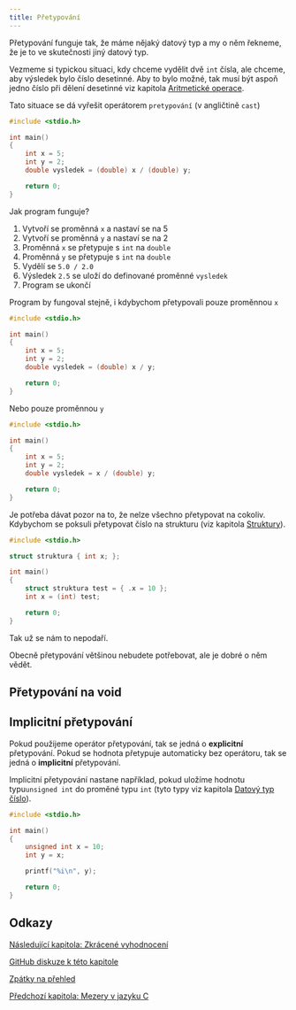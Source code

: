 ```yaml
---
title: Přetypování
---
```


Přetypování funguje tak, že máme nějaký datový typ a my o něm řekneme, že je to ve skutečnosti jiný datový typ.

Vezmeme si typickou situaci, kdy chceme vydělit dvě `int` čísla, ale chceme, aby výsledek bylo číslo desetinné. Aby to bylo možné, tak musí být aspoň jedno číslo při dělení desetinné viz kapitola [Aritmetické operace](./zaklady-aritmeticke-operace.md).

Tato situace se dá vyřešit operátorem `pretypování` (v angličtině `cast`)

```c
#include <stdio.h>

int main()
{
    int x = 5;
    int y = 2;
    double vysledek = (double) x / (double) y;

    return 0;
}
```

Jak program funguje?

1. Vytvoří se proměnná `x` a nastaví se na 5
1. Vytvoří se proměnná `y` a nastaví se na 2
1. Proměnná `x` se přetypuje s `int` na `double`
1. Proměnná `y` se přetypuje s `int` na `double`
1. Vydělí se `5.0 / 2.0`
1. Výsledek `2.5` se uloží do definované proměnné `vysledek`
1. Program se ukončí

Program by fungoval stejně, i kdybychom přetypovali pouze proměnnou `x`

```c
#include <stdio.h>

int main()
{
    int x = 5;
    int y = 2;
    double vysledek = (double) x / y;

    return 0;
}
```

Nebo pouze proměnnou `y`

```c
#include <stdio.h>

int main()
{
    int x = 5;
    int y = 2;
    double vysledek = x / (double) y;

    return 0;
}
```

Je potřeba dávat pozor na to, že nelze všechno přetypovat na cokoliv. Kdybychom se poksuli přetypovat číslo na strukturu (viz kapitola [Struktury](./zaklady-struktury.md)).


```c
#include <stdio.h>

struct struktura { int x; };

int main()
{
    struct struktura test = { .x = 10 };
    int x = (int) test;

    return 0;
}
```

Tak už se nám to nepodaří.

Obecně přetypování většinou nebudete potřebovat, ale je dobré o něm vědět.

## Přetypování na void


## Implicitní přetypování
Pokud použijeme operátor přetypování, tak se jedná o **explicitní** přetypování. Pokud se hodnota přetypuje automaticky bez operátoru, tak se jedná o **implicitní** přetypování.

Implicitní přetypování nastane například, pokud uložíme hodnotu typu`unsigned int` do proměné typu `int` (tyto typy viz kapitola [Datový typ číslo](./pokrocile-cisla.md)).


```c
#include <stdio.h>

int main()
{
    unsigned int x = 10;
    int y = x;

    printf("%i\n", y);

    return 0;
}
```

## Odkazy
[Následující kapitola: Zkrácené vyhodnocení](./volitelne-zkracene-vyhodnoceni.md)

[GitHub diskuze k této kapitole](https://github.com/tomasbruckner/c_lectures/discussions/41)

[Zpátky na přehled](./index.md)

[Předchozí kapitola: Mezery v jazyku C](./volitelne-mezery.md)
